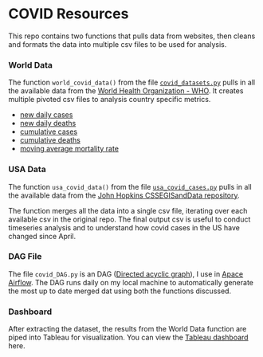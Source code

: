 # COVID Resources
This repo contains two functions that pulls data from websites, then cleans and formats the data into multiple csv files to be used for analysis.

### World Data
The function `world_covid_data()` from the file [`covid_datasets.py`](https://github.com/jasonmchlee/covid/blob/covid_branch/covid_datasets.py) pulls in all the available data from the [World Health Organization - WHO](https://covid19.who.int/WHO-COVID-19-global-data.csv). It creates multiple pivoted csv files to analysis country specific metrics.
  - [new daily cases](https://github.com/jasonmchlee/covid/blob/covid_branch/covid_report_New_cases.csv)
  - [new daily deaths](https://github.com/jasonmchlee/covid/blob/covid_branch/covid_report_New_deaths.csv)
  - [cumulative cases](https://github.com/jasonmchlee/covid/blob/covid_branch/covid_report_Cumulative_cases.csv)
  - [cumulative deaths](https://github.com/jasonmchlee/covid/blob/covid_branch/covid_report_Cumulative_deaths.csv)
  - [moving average mortality rate](https://github.com/jasonmchlee/covid/blob/covid_branch/covid_report_Mortality_rate.csv)

### USA Data
The function `usa_covid_data()` from the file [`usa_covid_cases.py`](https://github.com/jasonmchlee/covid/blob/covid_branch/usa_covid_cases.py) pulls in all the available data from the [John Hopkins CSSEGISandData repository](https://github.com/CSSEGISandData/COVID-19/tree/master/csse_covid_19_data/csse_covid_19_daily_reports_us).

The function merges all the data into a single csv file, iterating over each available csv in the original repo. The final output csv is useful to conduct timeseries analysis and to understand how covid cases in the US have changed since April.

### DAG File
The file `covid_DAG.py` is an DAG ([Directed acyclic graph](https://en.wikipedia.org/wiki/Directed_acyclic_graph)), I use in [Apace Airflow](https://airflow.apache.org/). The DAG runs daily on my local machine to automatically generate the most up to date merged dat using both the functions discussed.

### Dashboard
After extracting the dataset, the results from the World Data function are piped into Tableau for visualization. You can view the [Tableau dashboard](https://public.tableau.com/profile/jasonmchlee#!/vizhome/COVID-19_15853665003940/CovidDashboard?publish=yes) here.
